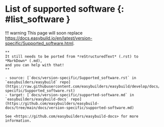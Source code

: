 # List of supported software {: #list_software }

!!! warning
    This page will soon replace <https://docs.easybuild.io/en/latest/version-specific/Supported_software.html>.

    **
    It still needs to be ported from *reStructuredText* (.rst) to *MarkDown* (.md),  
    and you can help with that!
    **

    - source: [`docs/version-specific/Supported_software.rst` in `easybuilders/easybuild` repo](https://raw.githubusercontent.com/easybuilders/easybuild/develop/docs/version-specific/Supported_software.rst)
    - target: [`docs/version-specific/supported-software.md` in `easybuilders/easybuild-docs` repo](https://github.com/easybuilders/easybuild-docs/tree/main/docs/version-specific/supported-software.md)

    See <https://github.com/easybuilders/easybuild-docs> for more information.
